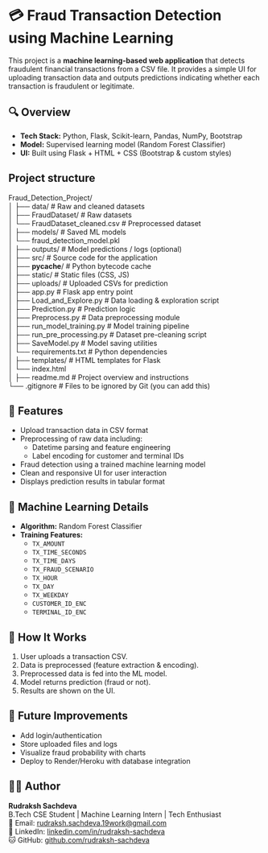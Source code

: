# 💳 Fraud Transaction Detection using Machine Learning

This project is a **machine learning-based web application** that detects fraudulent financial transactions from a CSV file. It provides a simple UI for uploading transaction data and outputs predictions indicating whether each transaction is fraudulent or legitimate.

## 🔍 Overview

- **Tech Stack:** Python, Flask, Scikit-learn, Pandas, NumPy, Bootstrap
- **Model:** Supervised learning model (Random Forest Classifier)
- **UI:** Built using Flask + HTML + CSS (Bootstrap & custom styles)

## Project structure

Fraud_Detection_Project/ <br>
│
├── data/                         # Raw and cleaned datasets <br>
│   ├── FraudDataset/            # Raw datasets <br>
│   └── FraudDataset_cleaned.csv # Preprocessed dataset <br>
│
├── models/                      # Saved ML models <br>
│   └── fraud_detection_model.pkl <br>
│
├── outputs/                     # Model predictions / logs (optional) <br>
│
├── src/                         # Source code for the application <br>
│   ├── __pycache__/             # Python bytecode cache <br>
│   ├── static/                  # Static files (CSS, JS) <br>
│   ├── uploads/                 # Uploaded CSVs for prediction <br>
│   ├── app.py                   # Flask app entry point <br>
│   ├── Load_and_Explore.py      # Data loading & exploration script <br>
│   ├── Prediction.py            # Prediction logic <br>
│   ├── Preprocess.py            # Data preprocessing module <br>
│   ├── run_model_training.py    # Model training pipeline <br>
│   ├── run_pre_processing.py    # Dataset pre-cleaning script <br>
│   ├── SaveModel.py             # Model saving utilities <br>
│   └── requirements.txt         # Python dependencies <br>
│
├── templates/                   # HTML templates for Flask <br>
│   └── index.html <br>
│
├── readme.md                    # Project overview and instructions <br>
└── .gitignore                   # Files to be ignored by Git (you can add this)



## 🚀 Features

- Upload transaction data in CSV format
- Preprocessing of raw data including:
  - Datetime parsing and feature engineering
  - Label encoding for customer and terminal IDs
- Fraud detection using a trained machine learning model
- Clean and responsive UI for user interaction
- Displays prediction results in tabular format

## 🧠 Machine Learning Details

- **Algorithm:** Random Forest Classifier
- **Training Features:**
  - `TX_AMOUNT`
  - `TX_TIME_SECONDS`
  - `TX_TIME_DAYS`
  - `TX_FRAUD_SCENARIO`
  - `TX_HOUR`
  - `TX_DAY`
  - `TX_WEEKDAY`
  - `CUSTOMER_ID_ENC`
  - `TERMINAL_ID_ENC`

## 🔄 How It Works

1. User uploads a transaction CSV.
2. Data is preprocessed (feature extraction & encoding).
3. Preprocessed data is fed into the ML model.
4. Model returns prediction (fraud or not).
5. Results are shown on the UI.

## 🚧 Future Improvements

- Add login/authentication
- Store uploaded files and logs
- Visualize fraud probability with charts
- Deploy to Render/Heroku with database integration

## 👨‍💻 Author

**Rudraksh Sachdeva**  
B.Tech CSE Student | Machine Learning Intern | Tech Enthusiast  
📧 Email: rudraksh.sachdeva.19work@gmail.com  
🔗 LinkedIn: [linkedin.com/in/rudraksh-sachdeva](https://www.linkedin.com/in/rudraksh-sachdeva)  
🐱 GitHub: [github.com/rudraksh-sachdeva](https://github.com/rudraksh-sachdev)
